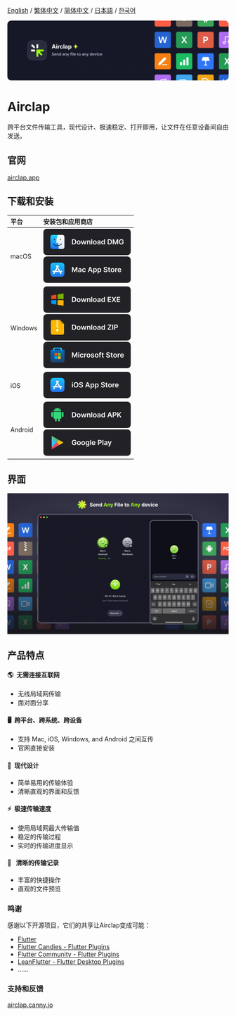 [English](https://github.com/Gentleflow/Airclap/blob/main/docs/README.md) / [繁体中文](https://github.com/Gentleflow/Airclap/blob/main/docs/README-TC.md) / [简体中文](https://github.com/Gentleflow/Airclap/blob/main/docs/README-SC.md) / [日本語](https://github.com/Gentleflow/Airclap/blob/main/docs/README-JP.md) / [한국어](https://github.com/Gentleflow/Airclap/blob/main/docs/README-KO.md)   

[![banner](../images/banner.webp)](https://airclap.app)
# Airclap
跨平台文件传输工具，现代设计、极速稳定、打开即用，让文件在任意设备间自由发送。

## 官网
[airclap.app](https://airclap.app)

## 下载和安装
| 平台 | 安装包和应用商店 |
|:--|:--|
| macOS | [<img src="../images/dmg.webp" alt="dmg" width="199" height="60">](https://github.com/Gentleflow/Airclap/releases/latest/download/Airclap-macos.dmg) <br> [<img src="../images/mac.webp" alt="mac app store" width="199" height="60">](https://apps.apple.com/us/app/airclap/id6467128147?l=zh-Hans-CN) |
| Windows | [<img src="../images/exe.webp" alt="dmg" width="199" height="60">](https://github.com/Gentleflow/Airclap/releases/latest/download/Airclap-windows.exe) <br> [<img src="../images/zip.webp" alt="zip" width="199" height="60">](https://github.com/Gentleflow/Airclap/releases/latest/download/Airclap-windows.zip) <br> [<img src="../images/ms.webp" alt="microsoft store" width="199" height="60">](https://www.microsoft.com/store/productId/9N19C4QDKR6D)|
| iOS  | [<img src="../images/ios.webp" alt="ios app store" width="199" height="60">](https://apps.apple.com/us/app/airclap/id6467128147) |
| Android | [<img src="../images/apk.webp" alt="dmg" width="199" height="60">](https://github.com/Gentleflow/Airclap/releases/latest/download/Airclap-android.apk) <br> [<img src="../images/gp.webp" alt="google play" width="199" height="60">](https://play.google.com/store/apps/details?id=tech.gentleflow.airclap.pro) |

## 界面
![Screenshots](../images/display.webp)

## 产品特点
#### 🌎 &nbsp;无需连接互联网
- 无线局域网传输
- 面对面分享 
#### 🖥️ &nbsp;跨平台、跨系统、跨设备
- 支持 Mac, iOS, Windows, and Android 之间互传
- 官网直接安装
#### 🔮 &nbsp;现代设计
- 简单易用的传输体验
- 清晰直观的界面和反馈
#### ⚡️ &nbsp;极速传输速度
- 使用局域网最大传输值
- 稳定的传输过程
- 实时的传输进度显示
#### 📃 &nbsp; 清晰的传输记录
- 丰富的快捷操作
- 直观的文件预览

### 鸣谢

感谢以下开源项目，它们的共享让Airclap变成可能：

- [Flutter](https://flutter.dev/)
- [Flutter Candies - Flutter Plugins](https://github.com/fluttercandies)
- [Flutter Community - Flutter Plugins](https://github.com/fluttercommunity)
- [LeanFlutter - Flutter Desktop Plugins](https://github.com/leanflutter)
- ……

### 支持和反馈
[airclap.canny.io](https://airclap.canny.io/feedback)
